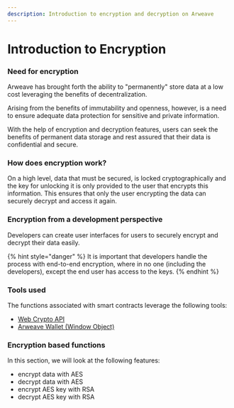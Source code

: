 ```yaml
---
description: Introduction to encryption and decryption on Arweave
---
```


# Introduction to Encryption

### Need for encryption

Arweave has brought forth the ability to "permanently" store data at a low cost leveraging the benefits of decentralization.

Arising from the benefits of immutability and openness, however, is a need to ensure adequate data protection for sensitive and private information.

With the help of encryption and decryption features, users can seek the benefits of permanent data storage and rest assured that their data is confidential and secure.

### How does encryption work?

On a high level, data that must be secured, is locked cryptographically and the key for unlocking it is only provided to the user that encrypts this information. This ensures that only the user encrypting the data can securely decrypt and access it again.

### Encryption from a development perspective

Developers can create user interfaces for users to securely encrypt and decrypt their data easily.&#x20;

{% hint style="danger" %}
It is important that developers handle the process with end-to-end encryption, where in no one (including the developers), except the end user has access to the keys.
{% endhint %}

### Tools used

The functions associated with smart contracts leverage the following tools:

* [Web Crypto API](https://developer.mozilla.org/en-US/docs/Web/API/Web\_Crypto\_API)
* [Arweave Wallet (Window Object)](https://docs.arconnect.io/api/intro)

### Encryption based functions

In this section, we will look at the following features:

* encrypt data with AES
* decrypt data with AES
* encrypt AES key with RSA
* decrypt AES key with RSA
